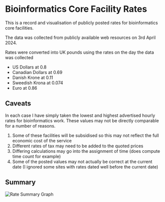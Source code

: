 Bioinformatics Core Facility Rates
==================================

This is a record and visualisation of publicly posted rates for bioinformatics core facilities.

The data was collected from publicly available web resources on 3rd April 2024.

Rates were converted into UK pounds using the rates on the day the data was collected

* US Dollars at 0.8
* Canadian Dollars at 0.69
* Danish Krone at 0.11
* Sweedish Krona at 0.074
* Euro at 0.86

Caveats
-------
In each case I have simply taken the lowest and highest advertised hourly rates for bioinformatics work. These values may not be directly comparable for a number of reasons.

1. Some of these facilities will be subsidised so this may not reflect the full economic cost of the service
2. Different rates of tax may need to be added to the quoted prices
3. Differing calculations may go into the assignment of time (does compute time count for example)
4. Some of the posted values may not actually be correct at the current date (I ignored some sites with rates dated well before the current date)

Summary
-------
![Rate Summary Graph](https://raw.githubusercontent.com/s-andrews/bioinformaticsrates/main/rate_summary_graph.png)


  
